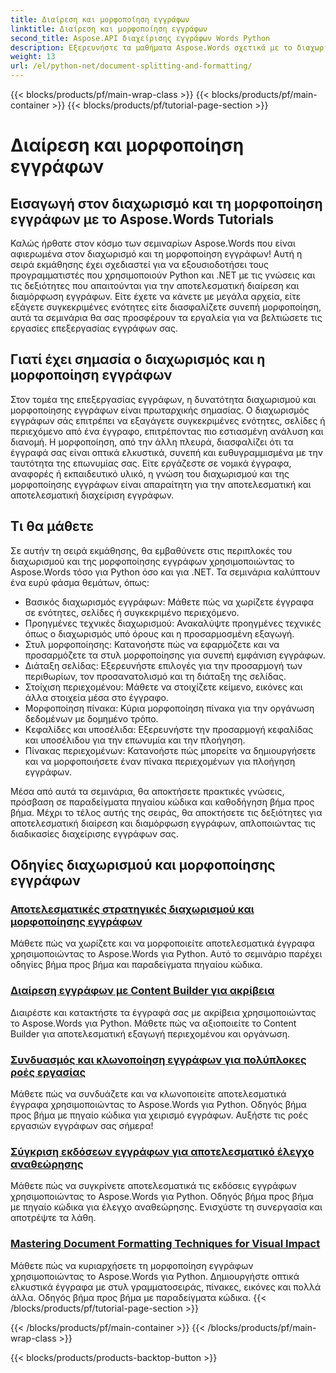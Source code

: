 ```yaml
---
title: Διαίρεση και μορφοποίηση εγγράφων
linktitle: Διαίρεση και μορφοποίηση εγγράφων
second_title: Aspose.API διαχείρισης εγγράφων Words Python
description: Εξερευνήστε τα μαθήματα Aspose.Words σχετικά με το διαχωρισμό και τη μορφοποίηση εγγράφων σε Python και .NET. Μάθετε να χωρίζετε και να μορφοποιείτε έγγραφα αποτελεσματικά, βελτιώνοντας τις εργασίες επεξεργασίας εγγράφων σας.
weight: 13
url: /el/python-net/document-splitting-and-formatting/
---
```


{{< blocks/products/pf/main-wrap-class >}}
{{< blocks/products/pf/main-container >}}
{{< blocks/products/pf/tutorial-page-section >}}

# Διαίρεση και μορφοποίηση εγγράφων


## Εισαγωγή στον διαχωρισμό και τη μορφοποίηση εγγράφων με το Aspose.Words Tutorials

Καλώς ήρθατε στον κόσμο των σεμιναρίων Aspose.Words που είναι αφιερωμένα στον διαχωρισμό και τη μορφοποίηση εγγράφων! Αυτή η σειρά εκμάθησης έχει σχεδιαστεί για να εξουσιοδοτήσει τους προγραμματιστές που χρησιμοποιούν Python και .NET με τις γνώσεις και τις δεξιότητες που απαιτούνται για την αποτελεσματική διαίρεση και διαμόρφωση εγγράφων. Είτε έχετε να κάνετε με μεγάλα αρχεία, είτε εξάγετε συγκεκριμένες ενότητες είτε διασφαλίζετε συνεπή μορφοποίηση, αυτά τα σεμινάρια θα σας προσφέρουν τα εργαλεία για να βελτιώσετε τις εργασίες επεξεργασίας εγγράφων σας.

## Γιατί έχει σημασία ο διαχωρισμός και η μορφοποίηση εγγράφων

Στον τομέα της επεξεργασίας εγγράφων, η δυνατότητα διαχωρισμού και μορφοποίησης εγγράφων είναι πρωταρχικής σημασίας. Ο διαχωρισμός εγγράφων σάς επιτρέπει να εξαγάγετε συγκεκριμένες ενότητες, σελίδες ή περιεχόμενο από ένα έγγραφο, επιτρέποντας πιο εστιασμένη ανάλυση και διανομή. Η μορφοποίηση, από την άλλη πλευρά, διασφαλίζει ότι τα έγγραφά σας είναι οπτικά ελκυστικά, συνεπή και ευθυγραμμισμένα με την ταυτότητα της επωνυμίας σας. Είτε εργάζεστε σε νομικά έγγραφα, αναφορές ή εκπαιδευτικό υλικό, η γνώση του διαχωρισμού και της μορφοποίησης εγγράφων είναι απαραίτητη για την αποτελεσματική και αποτελεσματική διαχείριση εγγράφων.

## Τι θα μάθετε

Σε αυτήν τη σειρά εκμάθησης, θα εμβαθύνετε στις περιπλοκές του διαχωρισμού και της μορφοποίησης εγγράφων χρησιμοποιώντας το Aspose.Words τόσο για Python όσο και για .NET. Τα σεμινάρια καλύπτουν ένα ευρύ φάσμα θεμάτων, όπως:

- Βασικός διαχωρισμός εγγράφων: Μάθετε πώς να χωρίζετε έγγραφα σε ενότητες, σελίδες ή συγκεκριμένο περιεχόμενο.
- Προηγμένες τεχνικές διαχωρισμού: Ανακαλύψτε προηγμένες τεχνικές όπως ο διαχωρισμός υπό όρους και η προσαρμοσμένη εξαγωγή.
- Στυλ μορφοποίησης: Κατανοήστε πώς να εφαρμόζετε και να προσαρμόζετε τα στυλ μορφοποίησης για συνεπή εμφάνιση εγγράφων.
- Διάταξη σελίδας: Εξερευνήστε επιλογές για την προσαρμογή των περιθωρίων, τον προσανατολισμό και τη διάταξη της σελίδας.
- Στοίχιση περιεχομένου: Μάθετε να στοιχίζετε κείμενο, εικόνες και άλλα στοιχεία μέσα στο έγγραφο.
- Μορφοποίηση πίνακα: Κύρια μορφοποίηση πίνακα για την οργάνωση δεδομένων με δομημένο τρόπο.
- Κεφαλίδες και υποσέλιδα: Εξερευνήστε την προσαρμογή κεφαλίδας και υποσέλιδου για την επωνυμία και την πλοήγηση.
- Πίνακας περιεχομένων: Κατανοήστε πώς μπορείτε να δημιουργήσετε και να μορφοποιήσετε έναν πίνακα περιεχομένων για πλοήγηση εγγράφων.

Μέσα από αυτά τα σεμινάρια, θα αποκτήσετε πρακτικές γνώσεις, πρόσβαση σε παραδείγματα πηγαίου κώδικα και καθοδήγηση βήμα προς βήμα. Μέχρι το τέλος αυτής της σειράς, θα αποκτήσετε τις δεξιότητες για αποτελεσματική διαίρεση και διαμόρφωση εγγράφων, απλοποιώντας τις διαδικασίες διαχείρισης εγγράφων σας.

## Οδηγίες διαχωρισμού και μορφοποίησης εγγράφων
### [Αποτελεσματικές στρατηγικές διαχωρισμού και μορφοποίησης εγγράφων](./split-format-documents/)
Μάθετε πώς να χωρίζετε και να μορφοποιείτε αποτελεσματικά έγγραφα χρησιμοποιώντας το Aspose.Words για Python. Αυτό το σεμινάριο παρέχει οδηγίες βήμα προς βήμα και παραδείγματα πηγαίου κώδικα.
### [Διαίρεση εγγράφων με Content Builder για ακρίβεια](./divide-documents-content-builder/)
Διαιρέστε και κατακτήστε τα έγγραφά σας με ακρίβεια χρησιμοποιώντας το Aspose.Words για Python. Μάθετε πώς να αξιοποιείτε το Content Builder για αποτελεσματική εξαγωγή περιεχομένου και οργάνωση.
### [Συνδυασμός και κλωνοποίηση εγγράφων για πολύπλοκες ροές εργασίας](./combine-clone-documents/)
Μάθετε πώς να συνδυάζετε και να κλωνοποιείτε αποτελεσματικά έγγραφα χρησιμοποιώντας το Aspose.Words για Python. Οδηγός βήμα προς βήμα με πηγαίο κώδικα για χειρισμό εγγράφων. Αυξήστε τις ροές εργασιών εγγράφων σας σήμερα!
### [Σύγκριση εκδόσεων εγγράφων για αποτελεσματικό έλεγχο αναθεώρησης](./compare-document-versions/)
Μάθετε πώς να συγκρίνετε αποτελεσματικά τις εκδόσεις εγγράφων χρησιμοποιώντας το Aspose.Words για Python. Οδηγός βήμα προς βήμα με πηγαίο κώδικα για έλεγχο αναθεώρησης. Ενισχύστε τη συνεργασία και αποτρέψτε τα λάθη.
### [Mastering Document Formatting Techniques for Visual Impact](./document-formatting-techniques/)
Μάθετε πώς να κυριαρχήσετε τη μορφοποίηση εγγράφων χρησιμοποιώντας το Aspose.Words για Python. Δημιουργήστε οπτικά ελκυστικά έγγραφα με στυλ γραμματοσειράς, πίνακες, εικόνες και πολλά άλλα. Οδηγός βήμα προς βήμα με παραδείγματα κώδικα.
{{< /blocks/products/pf/tutorial-page-section >}}

{{< /blocks/products/pf/main-container >}}
{{< /blocks/products/pf/main-wrap-class >}}

{{< blocks/products/products-backtop-button >}}
